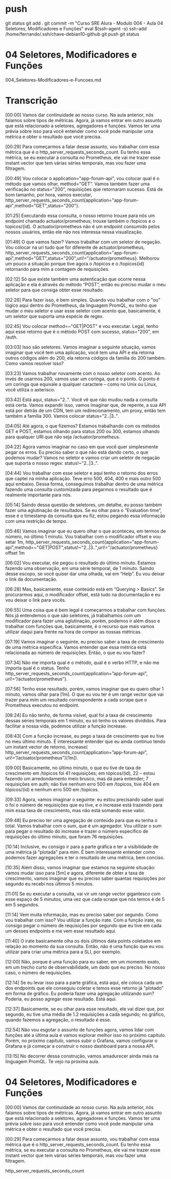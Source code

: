 
# ##############################################################################################################################################################
# ##############################################################################################################################################################
# ##############################################################################################################################################################
# ##############################################################################################################################################################
# push

git status
git add .
git commit -m "Curso SRE Alura - Modulo 004 - Aula  04 Seletores, Modificadores e Funções"
eval $(ssh-agent -s)
ssh-add /home/fernando/.ssh/chave-debian10-github
git push
git status



# ##############################################################################################################################################################
# ##############################################################################################################################################################
# ##############################################################################################################################################################
# ##############################################################################################################################################################
# 04 Seletores, Modificadores e Funções

004_Seletores-Modificadores-e-Funcoes.md

# Transcrição

[00:00] Vamos dar continuidade ao nosso curso. Na aula anterior, nós falamos sobre tipos de métricas. Agora, já vamos entrar em outro assunto que está relacionado a seletores, agregadores e funções. Vamos ter uma prévia sobre isso para você entender como você pode manipular uma métrica e obter o resultado que você precisa.

[00:29] Para começarmos a falar desse assunto, vou trabalhar com essa métrica que é o http_server_requests_seconds_count. Eu tenho essa métrica, se eu executar a consulta no Prometheus, ele vai me trazer esse instant vector que tem várias séries temporais, mas vou fazer uma filtragem.

[00:49] Vou colocar o application="app-forum-api", vou colocar qual é o método que vamos olhar, method="GET". Vamos também fazer uma verificação no status="200", requisições que retornaram sucesso. Está de bom tamanho, por hora, vamos executar, http_server_requests_seconds_count{application="app-forum-api",method="GET",status="200"}.

[01:25] Executando essa consulta, o nosso retorno trouxe para nós um endpoint chamado actuator/prometheus; trouxe também o /topicos e o topicos/{id}. O actuator/prometheus não é um endpoint consumido pelos nossos usuários, então ele não nos interessa nessa visualização.

[01:49] O que vamos fazer? Vamos trabalhar com um seletor de negação. Vou colocar na uri tudo que for diferente de actuator/prometheus, http_server_requests_seconds_count{application="app-forum-api",method="GET",status="200",uri!="/actuator/prometheus}. Melhorou um pouco a situação porque tive agora o /topicos e o /topicos{id} retornando para mim a contagem de requisições.

[02:12] Só que existe também uma autenticação que ocorre nessa aplicação e ela é através do método “POST”, então eu preciso mudar o meu seletor para que consiga obter esse resultado.

[02:26] Para fazer isso, é bem simples. Quando vou trabalhar com o "ou" lógico aqui dentro do Prometheus, da linguagem PromQL, eu tenho que mudar o meu seletor e usar esse seletor com acento que, basicamente, é um seletor que suporta uma espécie de regex.

[02:45] Vou colocar method=~"GET|POST" e vou executar. Legal, tenho aqui esse retorno que é o método POST com sucesso, status="200", em /auth.

[03:03] Isso são seletores. Vamos imaginar a seguinte situação, vamos imaginar que você tem uma aplicação, você tem uma API e ela retorna outros códigos além do 200, ela retorna códigos da família do 200 também. Como vamos resolver isso?

[03:23] Vamos trabalhar novamente com o nosso seletor com acento. Ao invés de usarmos 200, vamos usar um coringa, que é o ponto. O ponto é um coringa que equivale a qualquer caractere – como no Unix ou Linux, você utiliza o asterisco.

[03:42] Está aqui, status="2..". Você vê que não mudou nada a consulta está certa. Vamos expandir isso, vamos imaginar que, de repente, a sua API está por detrás de um CDN, tem um redirecionamento, um proxy, então tem também a família 300. Vamos colocar status="2..|3..".

[04:05] Até agora, o que fizemos? Estamos trabalhando com os métodos GET e POST, estamos olhando para status 200 ou 300, estamos olhando para qualquer URI que não seja /actuator/prometheus.

[04:22] Agora vamos imaginar no caso em que você quer simplesmente pegar os erros. Eu preciso saber o que não está dando certo, o que podemos mudar? Vamos no seletor e vamos criar um seletor de negação que suporta o nosso regex: status!~"2..|3..".

[04:44] Vou trabalhar com esse seletor e aqui tenho o retorno dos erros que captei na minha aplicação. Teve erro 500, 404, 400 e mais outro 500 aqui embaixo. Dessa forma, conseguimos trabalhar dentro de uma métrica fazendo uma consulta customizada para pegarmos o resultado que é realmente importante para nós.

[05:14] Saindo dessa questão de seletores, um detalhe, eu posso também fazer uma aglutinação de resultados. Se eu olhar para o “Evaluation time”, esse é o timestamp da consulta que eu fiz, estou pegando essa informação com uma restrição de tempo.

[05:46] Vamos imaginar que eu quero olhar o que aconteceu, em termos de número, no último 1 minuto. Vou trabalhar com o modificador offset e vou setar 1m, http_server_requests_seconds_count{application="app-forum-api",method=~"GET|POST",status!~"2..|3..",uri!="/actuator/prometheus} offset 1m

[06:02] Vou executar, ele pegou o resultado do último minuto. Estamos fazendo uma observação, em uma série temporal, de 1 minuto. Saindo desse escopo, se você quiser dar uma olhada, vai em “Help”. Eu vou deixar o link da documentação.

[06:28] Mas, basicamente, esse conteúdo está em “Querying > Basics”. Se procurarmos aqui, o modificador offset, está tudo na documentação e eu vou deixar o link para vocês.

[06:55] Uma coisa que é bem legal é começarmos a trabalhar com funções. Nós já entendemos o que são seletores, já trabalhamos com um modificador para fazer uma aglutinação, porém, podemos ir além disso e trabalhar com funções que, basicamente, é o recurso que mais vamos utilizar daqui para frente na hora de compor as nossas métricas.

[07:19] Vamos imaginar o seguinte, eu preciso saber a taxa de crescimento de uma métrica específica. Vamos entender que essa métrica está relacionada ao número de requisições. Então, o que eu vou fazer?

[07:34] Não me importa qual é o método, qual é o verbo HTTP, e não me importa qual é o status. Tenho http_server_requests_seconds_count{application=”app-forum-api", uri!=”/actuator/prometheus”}.

[07:56] Tenho esse resultado, porém, vamos imaginar que eu quero olhar 1 minuto, vamos olhar para [1m]. O que eu vou ter é um range vector que vai trazer para mim um resultado correspondente a cada scrape que o Prometheus executou no endpoint.

[08:24] Eu não tenho, de forma visível, qual foi a taxa de crescimento dessas séries temporais em 1 minuto, eu só tenho os valores divididos. Para facilitar a nossa vida, podemos utilizar a função increase.

[08:43] Com a função increase, eu pego a taxa de crescimento que eu tive no meu último minuto. É interessante entender que eu ainda continuo tendo um instant vector de retorno, increase( http_server_requests_seconds_count{application=”app-forum-api", uri!=”/actuator/prometheus”}[1m]).

[09:00] Basicamente, no último minuto, o que eu tive de taxa de crescimento em /tópicos foi 41 requisições; em tópicos/(id), 22 – estou fazendo um arredondamento meio brusco, mas dá para entender; 7 requisições em auth; não tive nenhum erro 500 em /topicos, tive 404 em tópicos/(id) e nenhum erro 500 em /topicos.

[09:33] Agora, vamos imaginar o seguinte: eu estou precisando saber qual o foi o número de requisições que eu tive, e o increase está trazendo para mim essa taxa de crescimento, mas não está somando esse valor.

[09:48] Eu preciso ter uma agregação de conteúdo para que eu tenha o total. Vamos trabalhar com o sum, que é um agregador. Vou utilizar o sum para pegar o resultado do increase e trazer o número específico de requisições do último minuto, que foram 76 requisições.

[10:14] Inclusive, eu consigo ir para a parte gráfica e ter a visibilidade de uma métrica já "plotada" para mim. É bem interessante entender como podemos fazer agregações e ter o resultado de uma métrica, bem conciso.

[10:35] Além disso, vamos imaginar que estamos na seguinte situação: vamos mudar isso para [5m] e agora, diferente de obter a taxa de crescimento, vamos imaginar que eu preciso saber quantas requisições por segundo eu recebi nos últimos 5 minutos.

[11:01] Se eu executar a consulta, vai vir um range vector gigantesco com esse espaço de 5 minutos, uma vez que cada scrape que nós temos é de 5 em 5 segundos.

[11:14] Vem muita informação, mas eu preciso saber por segundo. Como vou trabalhar com isso? Vou utilizar a função irate. Com a função irate, eu consigo pegar o número de requisições por segundo que eu tive em cada um desses endpoints e me vem esse resultado aqui.

[11:40] O irate basicamente olha os dois últimos data points coletados em relação ao momento da sua consulta. Então, não é uma função que eu vou utilizar para criar uma métrica para a SLI, por exemplo.

[12:00] Não, porque é uma função para eu saber, em um momento exato, em um trecho curto de observabilidade, um dado que eu preciso. No nosso caso, o número de requisições.

[12:14] Se eu levar isso para a parte gráfica, está aqui, ele coloca cada um dos endpoints que ele conseguiu coletar e temos esse retorno já "plotado" em forma de gráfico. Eu poderia fazer uma agregação utilizando sum? Poderia, eu posso agregar esse resultado. Está aqui.

[12:37] Basicamente, se eu olhar para esse resultado, ele vai dizer que, por segundo, eu tive uma média de 1.2 requisições a cada segundo; no gráfico, quando fazemos a agregação, o resultado é esse.

[12:54] Não vou esgotar o assunto de funções agora, vamos lidar com funções até a última aula e vamos explorar melhor isso no próximo capítulo. Porém, no próximo capítulo, vamos subir o Grafana, vamos configurar o Grafana e já começar a construir o nosso dashboard para a nossa API.

[13:15] No decorrer dessa construção, vamos amadurecer ainda mais na linguagem PromQL. Te vejo na próxima aula.





# ##############################################################################################################################################################
# ##############################################################################################################################################################
# ##############################################################################################################################################################
# ##############################################################################################################################################################
# 04 Seletores, Modificadores e Funções



[00:00] Vamos dar continuidade ao nosso curso. Na aula anterior, nós falamos sobre tipos de métricas. Agora, já vamos entrar em outro assunto que está relacionado a seletores, agregadores e funções. Vamos ter uma prévia sobre isso para você entender como você pode manipular uma métrica e obter o resultado que você precisa.

[00:29] Para começarmos a falar desse assunto, vou trabalhar com essa métrica que é o http_server_requests_seconds_count. Eu tenho essa métrica, se eu executar a consulta no Prometheus, ele vai me trazer esse instant vector que tem várias séries temporais, mas vou fazer uma filtragem.


http_server_requests_seconds_count
